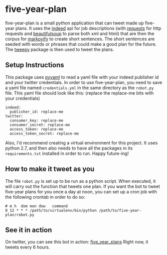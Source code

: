 # five-year-plan

five-year-plan is a small python application that can tweet made up five-year plans.
It uses the [indeed](http://www.indeed.com/) api for job descriptions (with [requests](http://docs.python-requests.org/en/master/) for http requests and [beautifulsoup](https://www.crummy.com/software/BeautifulSoup/bs4/doc/) to parse both xml and html) that are then the corpus for [markovify](https://github.com/jsvine/markovify) to create short sentences.
The short sentences are seeded with words or phrases that could make a good plan for the future.
The [tweepy](https://github.com/tweepy/tweepy) package is then used to tweet the plans.

## Setup Instructions

This package uses [pyyaml](http://pyyaml.org/wiki/PyYAMLDocumentation) to read a yaml file with your indeed publisher id and your twitter credentials.
In order to use five-year-plan, you need to save a yaml file named `credentials.yml` in the same directory as the `robot.py` file.  This yaml file should look like this: (replace the replace-me bits with your credentials)

```
indeed:
  publisher_id: replace-me
twitter:
  consumer_key: replace-me
  consumer_secret: replace-me
  access_token: replace-me
  access_token_secret: replace-me
```

Also, I'd recommend creating a virtual environment for this project.
It uses python 2.7, and then also needs to have all the packages in its `requirements.txt` installed in order to run. Happy future-ing!

## How to make it tweet as you

The file `robot.py` is set up to be run as a python script.
When executed, it will carry out the function that tweets one plan.
If you want the bot to tweet five-year plans for you once a day at noon, you can set up a cron job with the following crontab in order to do so:

```
# m h  dom mon dow   command
0 12 * * * /path/to/virtualenv/bin/python /path/to/five-year-plan/robot.py
```

## See it in action

On twitter, you can see this bot in action: [five_year_plans](https://twitter.com/five_year_plans)
Right now, it tweets every 6 hours.
